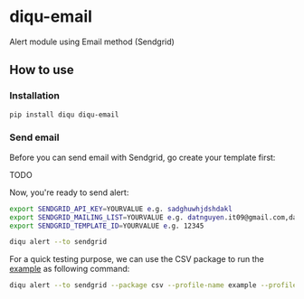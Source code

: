 # diqu-email

Alert module using Email method (Sendgrid)

## How to use

### Installation

```bash
pip install diqu diqu-email
```

### Send email

Before you can send email with Sendgrid, go create your template first:

TODO

Now, you're ready to send alert:

```bash
export SENDGRID_API_KEY=YOURVALUE e.g. sadghuwhjdshdakl
export SENDGRID_MAILING_LIST=YOURVALUE e.g. datnguyen.it09@gmail.com,datnguyen.it09+test@gmail.com
export SENDGRID_TEMPLATE_ID=YOURVALUE e.g. 12345

diqu alert --to sendgrid
```

For a quick testing purpose, we can use the CSV package to run the [example](./example/) as following command:

```bash
diqu alert --to sendgrid --package csv --profile-name example --profiles-dir ./example
```
